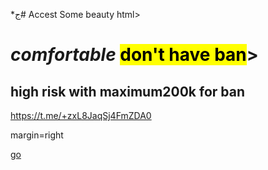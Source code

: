 *ج# Accest
Some beauty
html>
<head>
<meta charset="utf–8">
<title>Fc 24 <br>ul &nbs; coin </title>
</head>
<body>
<h1><i>comfortable</i> <mark>don't have ban</mark>></h1>
<h2>high risk with <b>maximum200k for ban</b></h2>
  
<a href>https://t.me/+zxL8JaqSj4FmZDA0</a>


  <body>margin=right


    
<a href="index.Html" target="self"> go </a>

</body>

